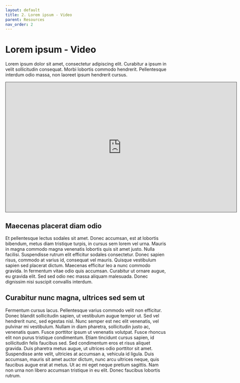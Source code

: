 ```yaml
---
layout: default
title: 2. Lorem ipsum - Video
parent: Resources
nav_order: 2
---
```


# Lorem ipsum - Video

Lorem ipsum dolor sit amet, consectetur adipiscing elit. Curabitur a ipsum in velit sollicitudin consequat. Morbi lobortis commodo hendrerit. Pellentesque interdum odio massa, non laoreet ipsum hendrerit cursus. 

<iframe src="https://hhmi.hosted.panopto.com/Panopto/Pages/Embed.aspx?id=6d0f18c7-a3d5-48b9-ab04-abc4014aae31&amp;autoplay=false&amp;offerviewer=true&amp;showtitle=true&amp;showbrand=false&amp;start=0&amp;interactivity=all" width="720" height="405" style="border: 1px solid #464646;" allowfullscreen="" allow="autoplay"></iframe>

## Maecenas placerat diam odio
Et pellentesque lectus sodales sit amet. Donec accumsan, est at lobortis bibendum, metus diam tristique turpis, in cursus sem lorem vel urna. Mauris in magna commodo magna venenatis lobortis quis sit amet justo. Nulla facilisi. Suspendisse rutrum elit efficitur sodales consectetur. Donec sapien risus, commodo at varius id, consequat vel mauris. Quisque vestibulum sapien sed placerat dictum. Maecenas efficitur leo a nunc commodo gravida. In fermentum vitae odio quis accumsan. Curabitur ut ornare augue, eu gravida elit. Sed sed odio nec massa aliquam malesuada. Donec dignissim nisi suscipit convallis interdum.

## Curabitur nunc magna, ultrices sed sem ut
Fermentum cursus lacus. Pellentesque varius commodo velit non efficitur. Donec blandit sollicitudin sapien, ut vestibulum augue tempor ut. Sed vel hendrerit nunc, sed egestas nisl. Nunc semper est nec elit venenatis, vel pulvinar mi vestibulum. Nullam in diam pharetra, sollicitudin justo ac, venenatis quam. Fusce porttitor ipsum ut venenatis volutpat. Fusce rhoncus elit non purus tristique condimentum. Etiam tincidunt cursus sapien, id sollicitudin felis faucibus sed. Sed condimentum eros et risus aliquet gravida. Duis pharetra metus augue, ut ultrices odio porttitor sit amet. Suspendisse ante velit, ultricies at accumsan a, vehicula id ligula. Duis accumsan, mauris sit amet auctor dictum, nunc arcu ultrices neque, quis faucibus augue erat at metus. Ut ac mi eget neque pretium sagittis. Nam non urna non libero accumsan tristique in eu elit. Donec faucibus lobortis rutrum.
